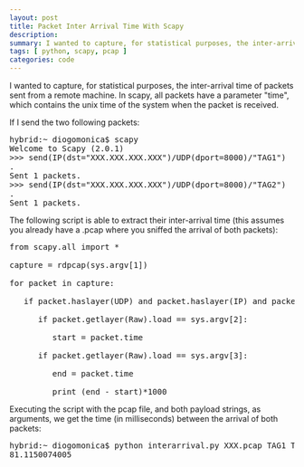 ```yaml
---
layout: post
title: Packet Inter Arrival Time With Scapy
description:
summary: I wanted to capture, for statistical purposes, the inter-arrival time of packets sent from a remote machine.
tags: [ python, scapy, pcap ]
categories: code
---
```


I wanted to capture, for statistical purposes, the inter-arrival time of packets sent from a remote machine. 
In scapy, all packets have a parameter "time", which contains the unix time of the system when the packet is received.

If I send the two following packets: 

<pre>
hybrid:~ diogomonica$ scapy 
Welcome to Scapy (2.0.1) 
>>> send(IP(dst="XXX.XXX.XXX.XXX")/UDP(dport=8000)/"TAG1") 
. 
Sent 1 packets. 
>>> send(IP(dst="XXX.XXX.XXX.XXX")/UDP(dport=8000)/"TAG2") 
. 
Sent 1 packets. 
</pre>

The following script is able to extract their inter-arrival time (this assumes you already have a .pcap where you sniffed the arrival of both packets):

<pre>
from scapy.all import * 

capture = rdpcap(sys.argv[1]) 

for packet in capture: 

   if packet.haslayer(UDP) and packet.haslayer(IP) and packet.haslayer(Raw): 

      if packet.getlayer(Raw).load == sys.argv[2]: 

         start = packet.time 

      if packet.getlayer(Raw).load == sys.argv[3]: 

         end = packet.time 

         print (end - start)*1000 
</pre>

Executing the script with the pcap file, and both payload strings, as arguments, we get the time (in milliseconds) between the arrival of both packets: 

<pre>
hybrid:~ diogomonica$ python interarrival.py XXX.pcap TAG1 TAG2 
81.1150074005
</pre>
